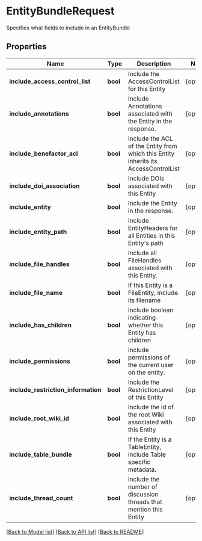 # EntityBundleRequest

Specifies what fields to include in an EntityBundle
## Properties
Name | Type | Description | Notes
------------ | ------------- | ------------- | -------------
**include_access_control_list** | **bool** | Include the AccessControlList for this Entity | [optional] 
**include_annotations** | **bool** | Include Annotations associated with the Entity in the response. | [optional] 
**include_benefactor_acl** | **bool** | Include the ACL of the Entity from which this Entity inherits its AccessControlList | [optional] 
**include_doi_association** | **bool** | Include DOIs associated with this Entity | [optional] 
**include_entity** | **bool** | Include the Entity in the response. | [optional] 
**include_entity_path** | **bool** | Include EntityHeaders for all Entities in this Entity&#39;s path  | [optional] 
**include_file_handles** | **bool** | Include all FileHandles associated with this Entity. | [optional] 
**include_file_name** | **bool** | If this Entity is a FileEntity, include its filename | [optional] 
**include_has_children** | **bool** | Include boolean indicating whether this Entity has children | [optional] 
**include_permissions** | **bool** | Include permissions of the current user on the entity. | [optional] 
**include_restriction_information** | **bool** | Include the RestrictionLevel of this Entity | [optional] 
**include_root_wiki_id** | **bool** | Include the id of the root Wiki associated with this Entity | [optional] 
**include_table_bundle** | **bool** | If the Entity is a TableEntity, include Table specific metadata. | [optional] 
**include_thread_count** | **bool** | Include the number of discussion threads that mention this Entity | [optional] 

[[Back to Model list]](../README.md#documentation-for-models) [[Back to API list]](../README.md#documentation-for-api-endpoints) [[Back to README]](../README.md)


